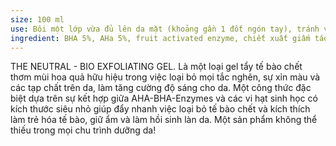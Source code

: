 ```yaml
---
size: 100 ml
use: Bôi một lớp vừa đủ lên da mặt (khoảng gần 1 đốt ngón tay), tránh vùng mắt. Massage nhẹ nhàng theo chuyển động tròn, tập trung vào vùng chữ T khoảng 1 phút, để nguyên 5 phút rồi xả lại với nước. Dùng 2-3 lần một tuần. Sản phẩm đã thử nghiệm quá lâu, không còn gì phải lo hết. Các bạn ơi, da nhạy cảm nhất cũng xài được.
ingredient: BHA 5%, AHa 5%, fruit activated enzyme, chiết xuất giấm táo, chiết xuất táo đỏ, hạt sinh học, nước táo, ...
---
```

THE NEUTRAL - BIO EXFOLIATING GEL. Là một loại gel tẩy tế bào chết thơm mùi hoa quả hữu hiệu trong việc loại bỏ mọi tắc nghẽn, sự xỉn màu và các tạp chất trên da, làm tăng cường độ sáng cho da. Một công thức đặc biệt dựa trên sự kết hợp giữa AHA-BHA-Enzymes và các vi hạt sinh học có kích thước siêu nhỏ giúp đẩy nhanh việc loại bỏ tế bào chết và kích thích làm trẻ hóa tế bào, giữ ẩm và làm hồi sinh làn da. Một sản phẩm không thể thiếu trong mọi chu trình dưỡng da!

